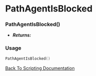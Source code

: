 # PathAgentIsBlocked

### PathAgentIsBlocked()
- ***Returns:*** 

### Usage

```Lua
PathAgentIsBlocked()
```


[Back To Scripting Documentation](../README.md)
